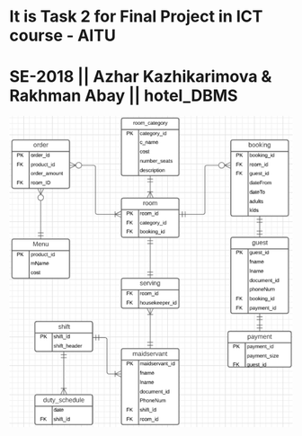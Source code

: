 # It is Task 2 for Final Project in ICT course - AITU
# SE-2018 || Azhar Kazhikarimova & Rakhman Abay || hotel_DBMS

![ERD](ERD_sample.png)
